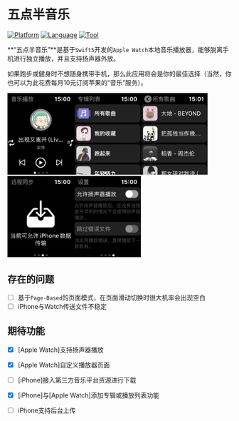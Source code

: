 #  五点半音乐

[![Platform](https://img.shields.io/badge/Platform-%20watchOS%20%7C%20iOS-lightgray.svg)]()
[![Language](https://img.shields.io/badge/Swift-5.0-orange.svg)](http://swift.org)
[![Tool](http://img.shields.io/badge/Tool-Xcode11.1-blue.svg)](https://developer.apple.com/xcode/)

**“五点半音乐”**是基于`Swift5`开发的`Apple Watch`本地音乐播放器，能够脱离手机进行独立播放，并且支持扬声器外放。

如果跑步或健身时不想随身携带手机，那么此应用将会是你的最佳选择（当然，你也可以为此花费每月10元订阅苹果的“音乐”服务）。

<img width="150px" src="Preview/音乐播放.PNG" /><img width="150px" src="Preview/专辑列表.PNG" /><img width="150px" src="Preview/所有歌曲.PNG" /><img  width="150px" src="Preview/远程同步.PNG" /><img width="150px" src="Preview/设置.PNG" />

## 存在的问题

- [ ] 基于`Page-Based`的页面模式，在页面滑动切换时很大机率会出现空白
- [ ] iPhone与Watch传送文件不稳定

## 期待功能

- [x] [Apple Watch]支持扬声器播放
- [x] [Apple Watch]自定义播放器页面
- [ ] [iPhone]接入第三方音乐平台资源进行下载
- [x] [iPhone]与[Apple Watch]添加专辑或播放列表功能
- [ ] iPhone支持后台上传

